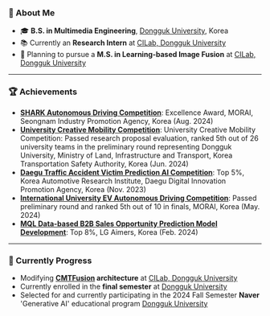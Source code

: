 ### 🚀 About Me

- 🎓 **B.S. in Multimedia Engineering**, [Dongguk University](https://www.dongguk.edu/main), Korea  
- 📚 Currently an **Research Intern** at [CILab, Dongguk University](https://cilab.dongguk.edu/)  
- 🔬 Planning to pursue a **M.S. in Learning-based Image Fusion** at [CILab, Dongguk University](https://cilab.dongguk.edu/)  

---

### 🏆 Achievements

- **[SHARK Autonomous Driving Competition](https://www.morai.ai/ko/post/%EB%AA%A8%EB%9D%BC%EC%9D%B4-%EB%94%94%EC%A7%80%ED%84%B8%ED%8A%B8%EC%9C%88-%EC%84%B1%EB%82%A8%EC%8B%9C-%EA%B8%B0%EB%B0%98-%EC%83%A4%ED%81%AC%EC%9E%90%EC%9C%A8%EC%A3%BC%ED%96%89%EB%8C%80%ED%9A%8C-%EC%84%B1%EB%A3%8C)**: Excellence Award, MORAI, Seongnam Industry Promotion Agency, Korea (Aug. 2024)  
- **[University Creative Mobility Competition](https://carsa.kr/)**: University Creative Mobility Competition: Passed research proposal evaluation, ranked 5th out of 26 university teams in the preliminary round representing Dongguk University, Ministry of Land, Infrastructure and Transport, Korea Transportation Safety Authority, Korea (Jun. 2024)
- **[Daegu Traffic Accident Victim Prediction AI Competition](https://dacon.io/competitions/official/236193/overview/description)**: Top 5%, Korea Automotive Research Institute, Daegu Digital Innovation Promotion Agency, Korea (Nov. 2023)  
- **[International University EV Autonomous Driving Competition](https://www.ievexpo.org/site/ieve2018/kor/contents/index.php?job=detail&mid=0103&eb_seq=241)**: Passed preliminary round and ranked 5th out of 10 in finals, MORAI, Korea (May. 2024)  
- **[MQL Data-based B2B Sales Opportunity Prediction Model Development](https://www.lgaimers.ai/)**: Top 8%, LG Aimers, Korea (Feb. 2024)  

---
### 🔧 Currently Progress

- Modifying **[CMTFusion](https://ieeexplore.ieee.org/document/10163247) architecture** at [CILab, Dongguk University](https://cilab.dongguk.edu/)  
- Currently enrolled in the **final semester** at [Dongguk University](https://www.dongguk.edu/main)
- Selected for and currently participating in the 2024 Fall Semester **Naver** 'Generative AI' educational program [Dongguk University](https://www.dongguk.edu/main)
